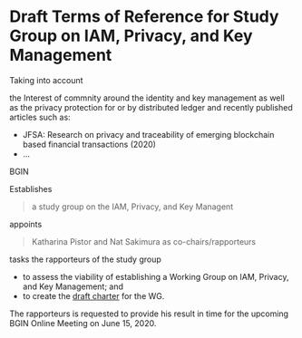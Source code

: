 # Draft Terms of Reference for  Study Group on IAM, Privacy, and Key Management

Taking into account

the Interest of commnity around the identity and key management as well as the privacy protection 
for or by distributed ledger and recently published articles such as: 

* JFSA: Research on privacy and traceability of emerging blockchain based financial transactions (2020)
* ... 


BGIN

Establishes

> a study group on the IAM, Privacy, and Key Managent

appoints

> Katharina Pistor and Nat Sakimura as co-chairs/rapporteurs

tasks the rapporteurs of the study group

* to assess the viability of establishing a Working Group on IAM, Privacy, and Key Management; and
* to create the [draft charter](https://github.com/bgin-global/sgip/blob/master/draft_charter.md) for the WG. 

The rapporteurs is requested to provide his result in time for the upcoming 
BGIN Online Meeting on June 15, 2020.


